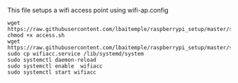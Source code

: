 This file setups a wifi access point using wifi-ap.config

```
wget https://raw.githubusercontent.com/lbaitemple/raspberrypi_setup/master/startup/access.sh
chmod +x access.sh
wget https://raw.githubusercontent.com/lbaitemple/raspberrypi_setup/master/startup/wifiacc.service
sudo cp wifiacc.service /lib/systemd/system
sudo systemctl daemon-reload
sudo systemctl enable  wifiacc
sudo systemctl start wifiacc
```

